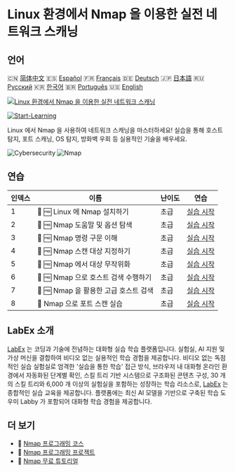 # Linux 환경에서 Nmap 을 이용한 실전 네트워크 스캐닝

## 언어

🇨🇳 [简体中文](README_zh.md) 🇪🇸 [Español](README_es.md) 🇫🇷 [Français](README_fr.md) 🇩🇪 [Deutsch](README_de.md) 🇯🇵 [日本語](README_ja.md) 🇷🇺 [Русский](README_ru.md) 🇰🇷 [한국어](README_ko.md) 🇧🇷 [Português](README_pt.md) 🇺🇸 [English](README.md) 

[![Linux 환경에서 Nmap 을 이용한 실전 네트워크 스캐닝](https://cover-creator.labex.io/hands-on-network-scanning-with-nmap-on-linux.png?lang=ko)](https://labex.io/ko/courses/hands-on-network-scanning-with-nmap-on-linux)

[![Start-Learning](https://img.shields.io/badge/Start-Learning-whitesmoke?style=for-the-badge)](https://labex.io/ko/courses/hands-on-network-scanning-with-nmap-on-linux)

Linux 에서 Nmap 을 사용하여 네트워크 스캐닝을 마스터하세요! 실습을 통해 호스트 탐지, 포트 스캐닝, OS 탐지, 방화벽 우회 등 실용적인 기술을 배우세요.

![Cybersecurity](https://img.shields.io/badge/Cybersecurity-whitesmoke?style=for-the-badge&logo=cybersecurity)
![Nmap](https://img.shields.io/badge/Nmap-whitesmoke?style=for-the-badge&logo=nmap)


## 연습

|   인덱스 | 이름                                  | 난이도   | 연습                                                                                                                                                                     |
|----------|---------------------------------------|----------|--------------------------------------------------------------------------------------------------------------------------------------------------------------------------|
|        1 | 🧩 🆓 Linux 에 Nmap 설치하기          | 초급     | <a target='_blank' href='https://labex.io/ko/labs/nmap-install-nmap-on-linux-530181?course=hands-on-network-scanning-with-nmap-on-linux'>실습 시작</a>                   |
|        2 | 🧩 🆓 Nmap 도움말 및 옵션 탐색        | 초급     | <a target='_blank' href='https://labex.io/ko/labs/nmap-explore-nmap-help-and-options-in-nmap-547101?course=hands-on-network-scanning-with-nmap-on-linux'>실습 시작</a>   |
|        3 | 🧩 🆓 Nmap 명령 구문 이해             | 초급     | <a target='_blank' href='https://labex.io/ko/labs/nmap-understand-nmap-command-syntax-530159?course=hands-on-network-scanning-with-nmap-on-linux'>실습 시작</a>          |
|        4 | 🧩 🆓 Nmap 스캔 대상 지정하기         | 초급     | <a target='_blank' href='https://labex.io/ko/labs/nmap-specify-targets-for-scanning-in-nmap-530185?course=hands-on-network-scanning-with-nmap-on-linux'>실습 시작</a>    |
|        5 | 🧩 🆓 Nmap 에서 대상 무작위화         | 초급     | <a target='_blank' href='https://labex.io/ko/labs/nmap-randomize-targets-in-nmap-547108?course=hands-on-network-scanning-with-nmap-on-linux'>실습 시작</a>               |
|        6 | 🧩 🆓 Nmap 으로 호스트 검색 수행하기  | 초급     | <a target='_blank' href='https://labex.io/ko/labs/nmap-perform-host-discovery-with-nmap-530184?course=hands-on-network-scanning-with-nmap-on-linux'>실습 시작</a>        |
|        7 | 🧩 🆓 Nmap 을 활용한 고급 호스트 검색 | 초급     | <a target='_blank' href='https://labex.io/ko/labs/nmap-perform-advanced-host-discovery-in-nmap-547102?course=hands-on-network-scanning-with-nmap-on-linux'>실습 시작</a> |
|        8 | 🧩  Nmap 으로 포트 스캔 실습          | 초급     | <a target='_blank' href='https://labex.io/ko/labs/nmap-conduct-port-scanning-with-nmap-530176?course=hands-on-network-scanning-with-nmap-on-linux'>실습 시작</a>         |

## LabEx 소개

[LabEx](https://labex.io) 는 코딩과 기술에 전념하는 대화형 실습 학습 플랫폼입니다. 실험실, AI 지원 및 가상 머신을 결합하여 비디오 없는 실용적인 학습 경험을 제공합니다. 비디오 없는 독점적인 실습 실험실로 엄격한 '실습을 통한 학습' 접근 방식, 브라우저 내 대화형 온라인 환경에서 자동화된 단계별 확인, 스킬 트리 기반 시스템으로 구조화된 콘텐츠 구성, 30 개의 스킬 트리와 6,000 개 이상의 실험실을 포함하는 성장하는 학습 리소스로, [LabEx](https://labex.io) 는 종합적인 실습 교육을 제공합니다. 플랫폼에는 최신 AI 모델을 기반으로 구축된 학습 도우미 Labby 가 포함되어 대화형 학습 경험을 제공합니다.

## 더 보기

- 🔗 [Nmap 프로그래밍 코스](https://github.com/labex-labs/awesome-programming-courses)
- 🔗 [Nmap 프로그래밍 프로젝트](https://github.com/labex-labs/awesome-programming-projects)
- 🔗 [Nmap 무료 튜토리얼](https://github.com/labex-labs/nmap-free-tutorials)

